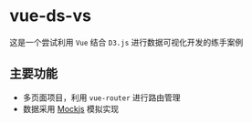 vue-ds-vs
==================
这是一个尝试利用 `Vue` 结合 `D3.js` 进行数据可视化开发的练手案例

主要功能
-------
* 多页面项目，利用 `vue-router` 进行路由管理
* 数据采用 [Mockjs](http://mockjs.com/ "Mockjs") 模拟实现


